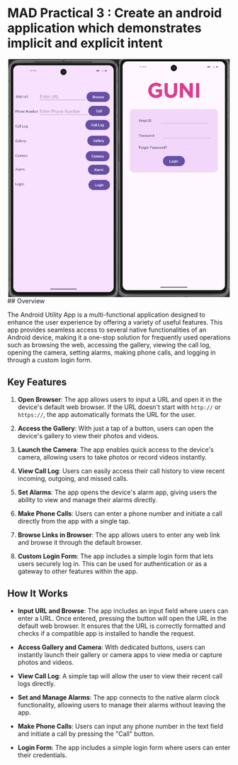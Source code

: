 # MAD Practical 3 : Create an android application which demonstrates implicit and explicit intent
<div style="display: flex; justify-content: center;">
  <img src="https://github.com/DivyaNareshkumarPatel/MADPractical3/blob/master/1.png" alt="Screenshot 1" width="250"/>
  <img src="https://github.com/DivyaNareshkumarPatel/MADPractical3/blob/master/2.png" alt="Screenshot 2" width="250"/>
</div>
## Overview

The Android Utility App is a multi-functional application designed to enhance the user experience by offering a variety of useful features. This app provides seamless access to several native functionalities of an Android device, making it a one-stop solution for frequently used operations such as browsing the web, accessing the gallery, viewing the call log, opening the camera, setting alarms, making phone calls, and logging in through a custom login form.

## Key Features

1. **Open Browser**: The app allows users to input a URL and open it in the device's default web browser. If the URL doesn't start with `http://` or `https://`, the app automatically formats the URL for the user.

2. **Access the Gallery**: With just a tap of a button, users can open the device's gallery to view their photos and videos.

3. **Launch the Camera**: The app enables quick access to the device's camera, allowing users to take photos or record videos instantly.

4. **View Call Log**: Users can easily access their call history to view recent incoming, outgoing, and missed calls.

5. **Set Alarms**: The app opens the device's alarm app, giving users the ability to view and manage their alarms directly.

6. **Make Phone Calls**: Users can enter a phone number and initiate a call directly from the app with a single tap.

7. **Browse Links in Browser**: The app allows users to enter any web link and browse it through the default browser.

8. **Custom Login Form**: The app includes a simple login form that lets users securely log in. This can be used for authentication or as a gateway to other features within the app.

## How It Works

- **Input URL and Browse**: The app includes an input field where users can enter a URL. Once entered, pressing the button will open the URL in the default web browser. It ensures that the URL is correctly formatted and checks if a compatible app is installed to handle the request.

- **Access Gallery and Camera**: With dedicated buttons, users can instantly launch their gallery or camera apps to view media or capture photos and videos.

- **View Call Log**: A simple tap will allow the user to view their recent call logs directly.

- **Set and Manage Alarms**: The app connects to the native alarm clock functionality, allowing users to manage their alarms without leaving the app.

- **Make Phone Calls**: Users can input any phone number in the text field and initiate a call by pressing the "Call" button.

- **Login Form**: The app includes a simple login form where users can enter their credentials.
